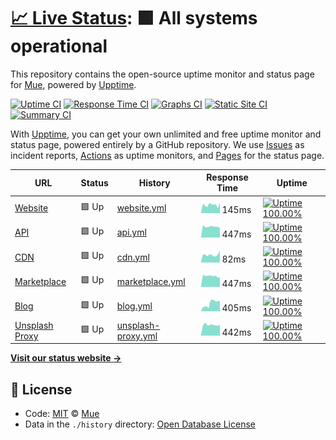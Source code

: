 # [📈 Live Status](https://status.muetab.com): <!--live status--> **🟩 All systems operational**

This repository contains the open-source uptime monitor and status page for [Mue](https://muetab.com), powered by [Upptime](https://github.com/upptime/upptime).

[![Uptime CI](https://github.com/koj-co/upptime/workflows/Uptime%20CI/badge.svg)](https://github.com/koj-co/upptime/actions?query=workflow%3A%22Uptime+CI%22)
[![Response Time CI](https://github.com/koj-co/upptime/workflows/Response%20Time%20CI/badge.svg)](https://github.com/koj-co/upptime/actions?query=workflow%3A%22Response+Time+CI%22)
[![Graphs CI](https://github.com/koj-co/upptime/workflows/Graphs%20CI/badge.svg)](https://github.com/koj-co/upptime/actions?query=workflow%3A%22Graphs+CI%22)
[![Static Site CI](https://github.com/koj-co/upptime/workflows/Static%20Site%20CI/badge.svg)](https://github.com/koj-co/upptime/actions?query=workflow%3A%22Static+Site+CI%22)
[![Summary CI](https://github.com/koj-co/upptime/workflows/Summary%20CI/badge.svg)](https://github.com/koj-co/upptime/actions?query=workflow%3A%22Summary+CI%22)

With [Upptime](https://upptime.js.org), you can get your own unlimited and free uptime monitor and status page, powered entirely by a GitHub repository. We use [Issues](https://github.com/mue/status/issues) as incident reports, [Actions](https://github.com/mue/status/actions) as uptime monitors, and [Pages](https://status.muetab.com) for the status page.

<!--start: status pages-->
<!-- This summary is generated by Upptime (https://github.com/upptime/upptime) -->
<!-- Do not edit this manually, your changes will be overwritten -->

| URL                                                          | Status | History                                                                                       | Response Time                                                                       | Uptime                                                                                                                                                                                                          |
| ------------------------------------------------------------ | ------ | --------------------------------------------------------------------------------------------- | ----------------------------------------------------------------------------------- | --------------------------------------------------------------------------------------------------------------------------------------------------------------------------------------------------------------- |
| [Website](https://muetab.com)                                | 🟩 Up  | [website.yml](https://github.com/mue/status/commits/master/history/website.yml)               | <img alt="Response time graph" src="./graphs/website.png" height="20"> 145ms        | [![Uptime 100.00%](https://img.shields.io/endpoint?url=https%3A%2F%2Fraw.githubusercontent.com%2Fmue%2Fstatus%2Fmaster%2Fapi%2Fwebsite%2Fuptime.json)](https://status.muetab.com/history/website)               |
| [API](https://api.muetab.com)                                | 🟩 Up  | [api.yml](https://github.com/mue/status/commits/master/history/api.yml)                       | <img alt="Response time graph" src="./graphs/api.png" height="20"> 447ms            | [![Uptime 100.00%](https://img.shields.io/endpoint?url=https%3A%2F%2Fraw.githubusercontent.com%2Fmue%2Fstatus%2Fmaster%2Fapi%2Fapi%2Fuptime.json)](https://status.muetab.com/history/api)                       |
| [CDN](https://cdn.derpyenterprises.org/mue/mue_verified.svg) | 🟩 Up  | [cdn.yml](https://github.com/mue/status/commits/master/history/cdn.yml)                       | <img alt="Response time graph" src="./graphs/cdn.png" height="20"> 82ms             | [![Uptime 100.00%](https://img.shields.io/endpoint?url=https%3A%2F%2Fraw.githubusercontent.com%2Fmue%2Fstatus%2Fmaster%2Fapi%2Fcdn%2Fuptime.json)](https://status.muetab.com/history/cdn)                       |
| [Marketplace](https://marketplace.muetab.com)                | 🟩 Up  | [marketplace.yml](https://github.com/mue/status/commits/master/history/marketplace.yml)       | <img alt="Response time graph" src="./graphs/marketplace.png" height="20"> 447ms    | [![Uptime 100.00%](https://img.shields.io/endpoint?url=https%3A%2F%2Fraw.githubusercontent.com%2Fmue%2Fstatus%2Fmaster%2Fapi%2Fmarketplace%2Fuptime.json)](https://status.muetab.com/history/marketplace)       |
| [Blog](https://blog.muetab.com)                              | 🟩 Up  | [blog.yml](https://github.com/mue/status/commits/master/history/blog.yml)                     | <img alt="Response time graph" src="./graphs/blog.png" height="20"> 405ms           | [![Uptime 100.00%](https://img.shields.io/endpoint?url=https%3A%2F%2Fraw.githubusercontent.com%2Fmue%2Fstatus%2Fmaster%2Fapi%2Fblog%2Fuptime.json)](https://status.muetab.com/history/blog)                     |
| [Unsplash Proxy](https://unsplash.muetab.com)                | 🟩 Up  | [unsplash-proxy.yml](https://github.com/mue/status/commits/master/history/unsplash-proxy.yml) | <img alt="Response time graph" src="./graphs/unsplash-proxy.png" height="20"> 442ms | [![Uptime 100.00%](https://img.shields.io/endpoint?url=https%3A%2F%2Fraw.githubusercontent.com%2Fmue%2Fstatus%2Fmaster%2Fapi%2Funsplash-proxy%2Fuptime.json)](https://status.muetab.com/history/unsplash-proxy) |

<!--end: status pages-->

[**Visit our status website →**](https://status.muetab.com)

## 📄 License

- Code: [MIT](./LICENSE) © [Mue](https://muetab.com)
- Data in the `./history` directory: [Open Database License](https://opendatacommons.org/licenses/odbl/1-0/)
